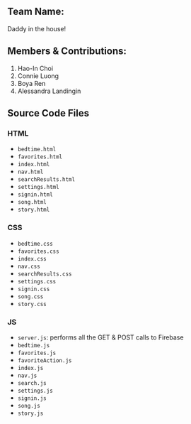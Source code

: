 ## Team Name: 
Daddy in the house!

## Members & Contributions: 
1. Hao-In Choi
2. Connie Luong 
3. Boya Ren 
4. Alessandra Landingin

## Source Code Files
### HTML
* `bedtime.html`
* `favorites.html`
* `index.html`
* `nav.html`
* `searchResults.html`
* `settings.html`
* `signin.html`
* `song.html`
* `story.html`

### CSS
* `bedtime.css`
* `favorites.css`
* `index.css`
* `nav.css`
* `searchResults.css`
* `settings.css`
* `signin.css`
* `song.css`
* `story.css`

### JS
* `server.js`: performs all the GET & POST calls to Firebase
* `bedtime.js`
* `favorites.js`
* `favoriteAction.js`
* `index.js`
* `nav.js`
* `search.js`
* `settings.js`
* `signin.js`
* `song.js`
* `story.js`


